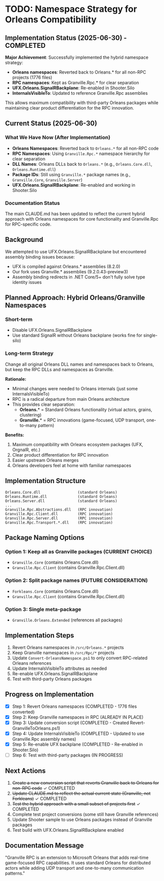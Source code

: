 # TODO: Namespace Strategy for Orleans Compatibility

## Implementation Status (2025-06-30) - COMPLETED

**Major Achievement**: Successfully implemented the hybrid namespace strategy:
- **Orleans namespaces**: Reverted back to Orleans.* for all non-RPC projects (1776 files)
- **RPC namespaces**: Kept as Granville.Rpc.* for clear separation
- **UFX.Orleans.SignalRBackplane**: Re-enabled in Shooter.Silo
- **InternalsVisibleTo**: Updated to reference Granville.Rpc assemblies

This allows maximum compatibility with third-party Orleans packages while maintaining clear product differentiation for the RPC innovation.

## Current Status (2025-06-30)

### What We Have Now (After Implementation)
- **Orleans Namespaces**: Reverted back to `Orleans.*` for all non-RPC code
- **RPC Namespaces**: Using `Granville.Rpc.*` namespace hierarchy for clear separation
- **DLL Names**: Orleans DLLs back to `Orleans.*` (e.g., `Orleans.Core.dll`, `Orleans.Runtime.dll`)
- **Package IDs**: Still using `Granville.*` package names (e.g., `Granville.Core`, `Granville.Server`)
- **UFX.Orleans.SignalRBackplane**: Re-enabled and working in Shooter.Silo

### Documentation Status
The main CLAUDE.md has been updated to reflect the current hybrid approach with Orleans namespaces for core functionality and Granville.Rpc for RPC-specific code.

## Background
We attempted to use UFX.Orleans.SignalRBackplane but encountered assembly binding issues because:
- UFX is compiled against Orleans.* assemblies (8.2.0)
- Our fork uses Granville.* assemblies (9.2.0.43-preview3)
- Assembly binding redirects in .NET Core/5+ don't fully solve type identity issues

## Planned Approach: Hybrid Orleans/Granville Namespaces

### Short-term
- Disable UFX.Orleans.SignalRBackplane 
- Use standard SignalR without Orleans backplane (works fine for single-silo)

### Long-term Strategy
Change all original Orleans DLL names and namespaces back to Orleans, but keep the RPC DLLs and namespaces as Granville.

**Rationale:**
- Minimal changes were needed to Orleans internals (just some InternalsVisibleTo)
- RPC is a radical departure from main Orleans architecture
- This provides clear separation:
  - **Orleans.*** = Standard Orleans functionality (virtual actors, grains, clustering)
  - **Granville.*** = RPC innovations (game-focused, UDP transport, one-to-many pattern)

**Benefits:**
1. Maximum compatibility with Orleans ecosystem packages (UFX, OrgnalR, etc.)
2. Clear product differentiation for RPC innovation
3. Easier upstream Orleans merges
4. Orleans developers feel at home with familiar namespaces

## Implementation Structure
```
Orleans.Core.dll                 (standard Orleans)
Orleans.Runtime.dll              (standard Orleans)
Orleans.Server.dll               (standard Orleans)
...
Granville.Rpc.Abstractions.dll   (RPC innovation)
Granville.Rpc.Client.dll         (RPC innovation)
Granville.Rpc.Server.dll         (RPC innovation)
Granville.Rpc.Transport.*.dll    (RPC innovation)
```

## Package Naming Options

### Option 1: Keep all as Granville packages (CURRENT CHOICE)
- `Granville.Core` (contains Orleans.Core.dll)
- `Granville.Rpc.Client` (contains Granville.Rpc.Client.dll)

### Option 2: Split package names (FUTURE CONSIDERATION)
- `Forkleans.Core` (contains Orleans.Core.dll)
- `Granville.Rpc.Client` (contains Granville.Rpc.Client.dll)

### Option 3: Single meta-package
- `Granville.Orleans.Extended` (references all packages)

## Implementation Steps
1. Revert Orleans namespaces in `/src/Orleans.*` projects
2. Keep Granville namespaces in `/src/Rpc/*` projects
3. Update `Convert-OrleansNamespace.ps1` to only convert RPC-related Orleans references
4. Update InternalsVisibleTo attributes as needed
5. Re-enable UFX.Orleans.SignalRBackplane
6. Test with third-party Orleans packages

## Progress on Implementation
- [x] Step 1: Revert Orleans namespaces (COMPLETED - 1776 files converted)
- [x] Step 2: Keep Granville namespaces in RPC (ALREADY IN PLACE)
- [x] Step 3: Update conversion script (COMPLETED - Created Revert-GranvilleToOrleans.ps1)
- [x] Step 4: Update InternalsVisibleTo (COMPLETED - Updated to use Granville.Rpc assembly names)
- [x] Step 5: Re-enable UFX backplane (COMPLETED - Re-enabled in Shooter.Silo)
- [ ] Step 6: Test with third-party packages (IN PROGRESS)

## Next Actions
1. ~~Create a new conversion script that reverts Granville back to Orleans for non-RPC code~~ ✓ COMPLETED
2. ~~Update CLAUDE.md to reflect the actual current state (Granville, not Forkleans)~~ ✓ COMPLETED
3. ~~Test the hybrid approach with a small subset of projects first~~ ✓ COMPLETED
4. Complete test project conversions (some still have Granville references)
5. Update Shooter sample to use Orleans packages instead of Granville packages
6. Test build with UFX.Orleans.SignalRBackplane enabled

## Documentation Message
"Granville RPC is an extension to Microsoft Orleans that adds real-time game-focused RPC capabilities. It uses standard Orleans for distributed actors while adding UDP transport and one-to-many communication patterns."